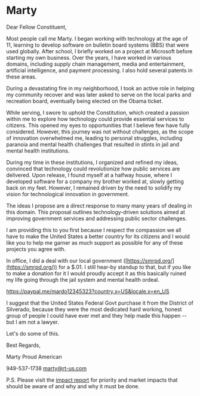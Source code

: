 # Marty

Dear Fellow Constituent,

Most people call me Marty. I began working with technology at the age of 11, learning to develop software on bulletin board systems (BBS) that were used globally. After school, I briefly worked on a project at Microsoft before starting my own business. Over the years, I have worked in various domains, including supply chain management, media and entertainment, artificial intelligence, and payment processing. I also hold several patents in these areas.

During a devastating fire in my neighborhood, I took an active role in helping my community recover and was later asked to serve on the local parks and recreation board, eventually being elected on the Obama ticket.

While serving, I swore to uphold the Constitution, which created a passion within me to explore how technology could provide essential services to citizens. This opened my eyes to opportunities that I believe few have fully considered. However, this journey was not without challenges, as the scope of innovation overwhelmed me, leading to personal struggles, including paranoia and mental health challenges that resulted in stints in jail and mental health institutions.

During my time in these institutions, I organized and refined my ideas, convinced that technology could revolutionize how public services are delivered. Upon release, I found myself at a halfway house, where I developed software for a company my brother worked at, slowly getting back on my feet. However, I remained driven by the need to solidify my vision for technological innovation in government.

The ideas I propose are a direct response to many many years of dealing in this domain. This proposal outlines technology-driven solutions aimed at improving government services and addressing public sector challenges.

I am providing this to you first because I respect the compassion we all have to make the United States a better country for its citizens and I would like you to help me garner as much support as possible for any of these projects you agree with.

In office, I did a deal with our local government ([https://smrpd.org/](https://smrpd.org/)) for a $.01. I still hear-by standup to that, but if you like to make a donation for it I would proudly accept it as this basically ruined my life going through the jail system and mental health ordeal.

https://paypal.me/mardo12345323?country.x=US&locale.x=en_US

I suggest that the United States Federal Govt purchase it from the District of Silverado, because they were the most dedicated hard working, honest group of people I could have ever met and they help made this happen -- but I am not a lawyer.

Let's do some of this.

Best Regards,

Marty
Proud American

949-537-1738
marty@rt-us.com

P.S. Please visit the [impact report](/impact-report) for priority and market impacts that should be aware of and why and why it must be done.
